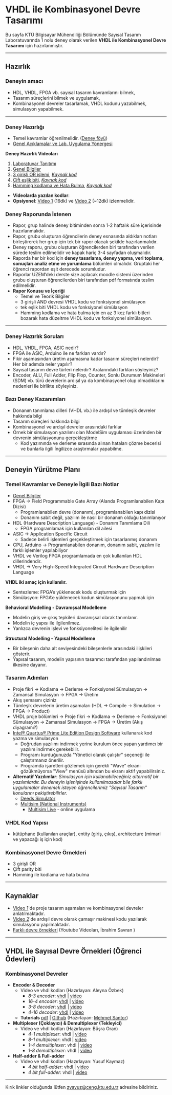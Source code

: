 # VHDL ile Kombinasyonel Devre Tasarımı
Bu sayfa KTÜ Bilgisayar Mühendiliği Bölümünde Sayısal Tasarım Laboratuvarında 1 nolu deney olarak verilen  **VHDL ile Kombinasyonel Devre Tasarımı** için hazırlanmıştır.

---

## Hazırlık

### Deneyin amacı
* HDL, VHDL, FPGA vb. sayısal tasarım kavramlarını bilmek,
* Tasarım süreçlerini bilmek ve uygulamak,
* Kombinasyonel devreler tasarlamak, VHDL kodunu yazabilmek, simulasyon yapabilmek.
---
### Deney Hazırlığı
* Temel kavramlar öğrenilmelidir. ([Deney föyü](https://www.ktu.edu.tr/dosyalar/bilgisayar_ae476.pdf))
* [Genel Açıklamalar ve Lab. Uygulama Yönergesi](https://docs.google.com/document/d/1QmXaHd2HeeSVDXp7UfI83uhN4SyQ2lyejMCl-dehbYc/edit#)

**Deney Hazırlık Videoları**
1. [Laboratuvar Tanıtımı](https://youtu.be/m1h4yaRUZNo)
2. [Genel Bilgiler](https://youtu.be/GM-62MMqvH8)
3. [3 girişli OR işlemi](https://youtu.be/F-CK1crxn0o), _[Kaynak kod](eVeya.vhd)_
4. [Çift eşlik biti](https://youtu.be/gSsEVL2PKz0), _[Kaynak kod](eParity.vhd)_
5. [Hamming kodlama ve Hata Bulma](https://youtu.be/FWAJL-FcpYs), _[Kaynak kod](eHam.vhd)_ 
* **Videolarda yazılan kodlar**: 
* **Opsiyonel**: [Video 1](https://youtu.be/Z6Ql3Jw2hTU) (16dk) ve [Video 2](https://youtu.be/cg_CRbJMDLM) (~12dk) izlenmelidir.



### Deney Raporunda İstenen
* Rapor, grup halinde deney bitiminden sonra 1-2 haftalık süre içerisinde hazırlanmalıdır.
* Rapor, grubu oluşturan öğrencilerin deney esnasında aldıkları notları birleştirerek her grup için tek bir rapor olacak şekilde hazırlanmalıdır.
* Deney raporu, grubu oluşturan öğrencilerden biri tarafından verilen sürede teslim edilmelidir ve kapak hariç 3-4 sayfadan oluşmalıdır.
* Raporda her bir kod için **deney tasarlama, deney yapma, veri toplama, sonuçları analiz etme ve yorumlama** bölümleri olmalıdır. Gruptaki her öğrenci rapordan eşit derecede sorumludur.
* Raporlar UZEM’deki derste size açılacak moodle sistemi üzerinden grubu oluşturan öğrencilerden biri tarafından pdf formatında teslim edilmelidir.
* **Rapor Konusu ve İçeriği**
  * Temel ve Teorik Bilgiler
  * 3 girişli AND devresi VHDL kodu ve fonksiyonel simülasyon
  * tek eşlik biti VHDL kodu ve fonksiyonel simülasyon
  * Hamming kodlama ve hata bulma için en az 3 kez farklı bitleri bozarak hata düzeltme VHDL kodu ve fonksiyonel simülasyon.


---

### Deney Hazırlık Soruları
* HDL, VHDL, FPGA, ASIC nedir?
* FPGA ile ASIC, Arduino ile ne farkları vardır?
* Fikir aşamasından üretim aşamasına kadar tasarım süreçleri nelerdir? Her bir adımda neler yapılır?
* Sayısal tasarım devre türleri nelerdir? Aralarındaki farkları söyleyiniz?
* Encoder, ALU, Full Adder, Flip Flop, Counter, Sonlu Durumum Makineleri (SDM) vb. türü devrelerin ardışıl ya da kombinasyonel olup olmadıklarını nedenleri ile birlikte söyleyiniz.

### Bazı Deney Kazanımları
* Donanım tanımlama dilleri (VHDL vb.) ile ardışıl ve tümleşik devreler hakkında bilgi
* Tasarım süreçleri hakkında bilgi
* Kombinasyonel ve ardışıl devreler arasındaki farklar
* Örnek bir simulasyon yazılımı olan ModelSim uygulaması üzerinden bir devrenin simülasyonunu gerçekleştirme 
  * Kod yazımında ve derleme sırasında alınan hataları çözme becerisi ve bunlarla ilgili İngilizce araştırmalar yapabilme. 

---

## Deneyin Yürütme Planı
### Temel Kavramlar ve Deneyle İlgili Bazı Notlar
* [Genel Bilgiler](genel_bilgiler.md)
* FPGA → Field Programmable Gate Array (Alanda Programlanabilen Kapı Dizisi)
  * Programlanabilen devre (donanım), programlanabilen kapı dizisi
  * Donanım sabit değil, yazılım ile nasıl bir donanım olduğu tanımlanıyor
* HDL (Hardware Description Language) - Donanım Tanımlama Dili
  * FPGA programlamak için kullanılan dil ailesi
* ASIC → Application Specific Circuit
  * Sadece belirli işlemleri gerçekleştirmek için tasarlanmış donanım
* CPU, Arduino -> Programlanabilen donanım, donanım sabit, yazılım ile farklı işlemler yapılabiliyor
* VHDL ve Verilog FPGA programlamada en çok kullanılan HDL dillerindendir.
* VHDL → Very High–Speed Integrated Circuit Hardware Description Language

**VHDL iki amaç için kullanılır.**
* Sentezleme: FPGA’e yüklenecek kodu oluşturmak için
* Simülasyon: FPGA’e yüklenecek kodun simülasyonunu yapmak için

**Behavioral Modelling - Davranışsal Modelleme**
* Modelin giriş ve çıkış tepkileri davranışsal olarak tanımlanır.
* Modelin iç yapısı ile ilgilenilmez.
* Yanlızca devrenin işlevi ve fonksiyonelitesi ile ilgilenilir

**Structural Modelling - Yapısal Modelleme**
* Bir bileşenin daha alt seviyesindeki bileşenlerle arasındaki ilişkileri gösterir.
* Yapısal tasarım, modelin yapısının tasarımcı tarafından yapılandırılması ilkesine dayanır.

### Tasarım Adımları
* Proje fikri → Kodlama → Derleme → Fonksiyonel Sümulasyon → Zamansal Simulasyon → FPGA → Üretim
* Akış şemasını çiziniz
* Tümleşik devrelerin üretim aşamaları (HDL → Compile → Simulation → FPGA → Product)
* VHDL proje bölümleri → Proje fikri → Kodlama → Derleme → Fonksiyonel Sümulasyon → Zamansal Simulasyon → FPGA → Üretim (Akış diyagramı?)
* [Intel® Quartus® Prime Lite Edition Design Software](https://www.intel.com/content/www/us/en/software-kit/684216/intel-quartus-prime-lite-edition-design-software-version-21-1-for-windows.html?) kullanarak kod yazma ve simulasyon
  * Doğrudan yazılımı indirmek yerine kurulum önce yapan yardımcı bir yazılım indirmek gerekebilir.
  * Programı kurduğunuzda "Yönetici olarak çalıştır" seçeneği ile çalıştırmanız önerilir.
  * Programda işaretleri gözlemek için gerekli "Wave" ekranı gözükmüyorsa "View" menüsü altından bu ekranı aktif yapabilirsiniz.
* **Alternatif Yazılımlar**: _Simulasyon için kullanabileceğiniz alternatif bir yazılımlardır. Bu deneyin işlenişinde kullanılmasalar bile farklı uygulamalar denemek isteyen öğrencilerimiz "Sayısal Tasarım" konularını pekiştirebilirler._
  * [Deeds Simulator](https://www.digitalelectronicsdeeds.com/index.html) 
  * [Multisim (National Instruments)](https://www.ni.com/en-tr/shop/electronic-test-instrumentation/application-software-for-electronic-test-and-instrumentation-category/what-is-multisim/multisim-education.html)
    * [Multisim Live](https://www.multisim.com/) - online uygulama

### VHDL Kod Yapısı
* kütüphane (kullanılan araçlar), entity (giriş, çıkış), architecture (mimari ve yapacağı iş için kod)

### Kombinasyonel Devre Örnekleri
* 3 girişli OR
* Çift parity biti
* Hamming ile kodlama ve hata bulma

---

## Kaynaklar
* [Video 1](https://youtu.be/Z6Ql3Jw2hTU)'de proje tasarım aşamaları ve kombinasyonel devreler anlatılmaktadır.
* [Video 2](https://youtu.be/cg_CRbJMDLM)'de ardışıl devre olarak çamaşır makinesi kodu yazılarak simulasyonu yapılmaktadır.
* [Farklı devre örnekleri](https://www.youtube.com/watch?v=KW5uX0c2s6I&list=PLcjh-_Mx3C9Ozs5U6qc2idUcsnTP5UyEq) (Youtube Videoları, İbrahim Savran )

---
## VHDL ile Sayısal Devre Örnekleri (Öğrenci Ödevleri)
### Kombinasyonel Devreler 
* **Encoder  & Decoder**
  * Video ve vhdl kodları (Hazırlayan: Aleyna Özbek)
    * *8-3 encoder*: [vhdl](combinational_circuits/8-to-3_encoder.vhd) | [video](https://www.youtube.com/watch?v=Zwku31DfQkM&list=PLcjh-_Mx3C9Ozs5U6qc2idUcsnTP5UyEq&index=2)
    * *16-4 encoder*: [vhdl](combinational_circuits/16-to-4_encoder.vhd) | [video](https://www.youtube.com/watch?v=Zwku31DfQkM&list=PLcjh-_Mx3C9Ozs5U6qc2idUcsnTP5UyEq&index=2)
    * *3-8 decoder*: [vhdl](combinational_circuits/3-to-8_decoder.vhd) | [video](https://www.youtube.com/watch?v=KW5uX0c2s6I&list=PLcjh-_Mx3C9Ozs5U6qc2idUcsnTP5UyEq&index=1)
    * *4-16 decoder*: [vhdl](combinational_circuits/4-to-16_decoder.vhd) | [video](https://www.youtube.com/watch?v=KW5uX0c2s6I&list=PLcjh-_Mx3C9Ozs5U6qc2idUcsnTP5UyEq&index=1)
  * **Tutorials** [pdf](https://github.com/zyavuz610/laboratory_apps_inKTU/blob/master/0_logic_design_lab/1_vhdl_ile_devre_tasarimi/0_documents/encoder_decoder_tutorial.pdf) | [Github](combinational_circuits/encoder_decoder.md) (Hazırlayan: [Mehmet Santor](https://github.com/SANT0R/examples))
* **Multiplexer (Çoklayıcı) & Demultiplexer (Tekleyici)**
  * Video ve vhdl kodları (Hazırlayan: Büşra Oran)
    * *4-1 multiplexer*: vhdl | [video](https://www.youtube.com/watch?v=qlVf-e4ltEU&list=PLcjh-_Mx3C9Ozs5U6qc2idUcsnTP5UyEq&index=3)
    * *8-1 multiplexer*: vhdl | [video](https://www.youtube.com/watch?v=qlVf-e4ltEU&list=PLcjh-_Mx3C9Ozs5U6qc2idUcsnTP5UyEq&index=3)
    * *1-4 demultiplexer*: vhdl | [video](https://www.youtube.com/watch?v=qlVf-e4ltEU&list=PLcjh-_Mx3C9Ozs5U6qc2idUcsnTP5UyEq&index=4)
    * *1-8 demultiplexer*: vhdl | [video](https://www.youtube.com/watch?v=qlVf-e4ltEU&list=PLcjh-_Mx3C9Ozs5U6qc2idUcsnTP5UyEq&index=4)
* **Half-adder & Full-adder**
  * Video ve vhdl kodları (Hazırlayan: Yusuf Kaymaz)
    * *4 bit half-adder*: vhdl | [video](https://www.youtube.com/watch?v=FTmJkX7pvf8&list=PLcjh-_Mx3C9Ozs5U6qc2idUcsnTP5UyEq&index=5)
    * *4 bit full-adder*: vhdl | [video](https://www.youtube.com/watch?v=FTmJkX7pvf8&list=PLcjh-_Mx3C9Ozs5U6qc2idUcsnTP5UyEq&index=6)

---

Kırık linkler olduğunda lütfen zyavuz@ceng.ktu.edu.tr adresine bildiriniz.